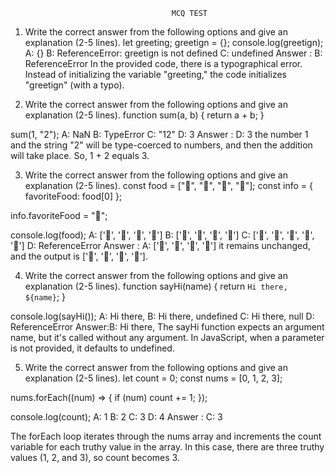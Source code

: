 
                                        MCQ TEST




1. Write the correct answer from the following options and give an explanation (2-5 lines).
let greeting;
greetign = {};
console.log(greetign);
A: {}
B: ReferenceError: greetign is not defined
C: undefined
Answer : B: ReferenceError
In the provided code, there is a typographical error. Instead of initializing the variable "greeting," the code initializes "greetign" (with a typo). 




2. Write the correct answer from the following options and give an explanation (2-5 lines).
function sum(a, b) {
  return a + b;
}

sum(1, "2");
A: NaN
B: TypeError
C: "12"
D: 3
Answer : D: 3
the number 1 and the string "2" will be type-coerced to numbers, and then the addition will take place. So, 1 + 2 equals 3.




3. Write the correct answer from the following options and give an explanation (2-5 lines).
const food = ["🍕", "🍫", "🥑", "🍔"];
const info = { favoriteFood: food[0] };

info.favoriteFood = "🍝";

console.log(food);
A: ['🍕', '🍫', '🥑', '🍔']
B: ['🍝', '🍫', '🥑', '🍔']
C: ['🍝', '🍕', '🍫', '🥑', '🍔']
D: ReferenceError
Answer : A: ['🍕', '🍫', '🥑', '🍔']
it remains unchanged, and the output is ['🍕', '🍫', '🥑', '🍔'].

4. Write the correct answer from the following options and give an explanation (2-5 lines).
function sayHi(name) {
  return `Hi there, ${name}`;
}

console.log(sayHi());
A: Hi there,
B: Hi there, undefined
C: Hi there, null
D: ReferenceError
Answer:B: Hi there, 
The sayHi function expects an argument name, but it's called without any argument. In JavaScript, when a parameter is not provided, it defaults to undefined.





5. Write the correct answer from the following options and give an explanation (2-5 lines).
let count = 0;
const nums = [0, 1, 2, 3];

nums.forEach((num) => {
  if (num) count += 1;
});

console.log(count);
A: 1
B: 2
C: 3
D: 4
Answer : C: 3

The forEach loop iterates through the nums array and increments the count variable for each truthy value in the array. In this case, there are three truthy values (1, 2, and 3), so count becomes 3.